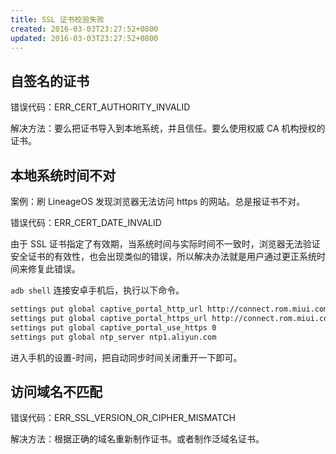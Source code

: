 ```yaml
---
title: SSL 证书校验失败
created: 2016-03-03T23:27:52+0800
updated: 2016-03-03T23:27:52+0800
---
```



## 自签名的证书

错误代码：ERR_CERT_AUTHORITY_INVALID

解决方法：要么把证书导入到本地系统，并且信任。要么使用权威 CA 机构授权的证书。

## 本地系统时间不对

案例：刷 LineageOS 发现浏览器无法访问 https 的网站。总是报证书不对。

错误代码：ERR_CERT_DATE_INVALID

由于 SSL 证书指定了有效期，当系统时间与实际时间不一致时，浏览器无法验证安全证书的有效性，也会出现类似的错误，所以解决办法就是用户通过更正系统时间来修复此错误。

`adb shell` 连接安卓手机后，执行以下命令。

```sh
settings put global captive_portal_http_url http://connect.rom.miui.com/generate_204
settings put global captive_portal_https_url http://connect.rom.miui.com/generate_204
settings put global captive_portal_use_https 0
settings put global ntp_server ntp1.aliyun.com
```

进入手机的设置-时间，把自动同步时间关闭重开一下即可。

## 访问域名不匹配

错误代码：ERR_SSL_VERSION_OR_CIPHER_MISMATCH

解决方法：根据正确的域名重新制作证书。或者制作泛域名证书。
